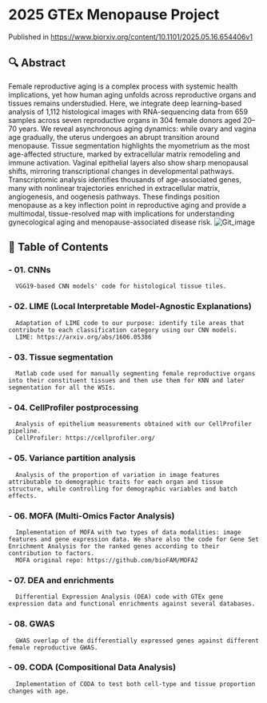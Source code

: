 # 2025 GTEx Menopause Project
Published in https://www.biorxiv.org/content/10.1101/2025.05.16.654406v1
## 🔍 Abstract
Female reproductive aging is a complex process with systemic health implications, yet how human aging unfolds across reproductive organs and tissues remains understudied. 
Here, we integrate deep learning–based analysis of 1,112 histological images with RNA-sequencing data from 659 samples across seven reproductive organs in 304 female donors aged 20–70
years. We reveal asynchronous aging dynamics: while ovary and vagina age gradually, the uterus undergoes an abrupt transition around menopause. 
Tissue segmentation highlights the myometrium as the most age-affected structure, marked by extracellular matrix remodeling and immune activation. 
Vaginal epithelial layers also show sharp menopausal shifts, mirroring transcriptional changes in developmental pathways. 
Transcriptomic analysis identifies thousands of age-associated genes, many with nonlinear trajectories enriched in extracellular matrix, angiogenesis, and oogenesis pathways. 
These findings position menopause as a key inflection point in reproductive aging and provide a multimodal, tissue-resolved map with implications for understanding gynecological
aging and menopause-associated disease risk.
![Git_image](https://github.com/user-attachments/assets/1e58ef44-31c2-4f04-b3a5-8d089cf19405)


## 📝 Table of Contents
### - 01. CNNs
      VGG19-based CNN models' code for histological tissue tiles.
### - 02. LIME (Local Interpretable Model-Agnostic Explanations)
      Adaptation of LIME code to our purpose: identify tile areas that contribute to each classification category using our CNN models.
      LIME: https://arxiv.org/abs/1606.05386
### - 03. Tissue segmentation
      Matlab code used for manually segmenting female reproductive organs into their constituent tissues and then use them for KNN and later segmentation for all the WSIs.
### - 04. CellProfiler postprocessing
      Analysis of epithelium measurements obtained with our CellProfiler pipeline.
      CellProfiler: https://cellprofiler.org/
### - 05. Variance partition analysis
      Analysis of the proportion of variation in image features attributable to demographic traits for each organ and tissue structure, while controlling for demographic variables and batch effects.
### - 06. MOFA (Multi-Omics Factor Analysis)
      Implementation of MOFA with two types of data modalities: image features and gene expression data. We share also the code for Gene Set Enrichment Analysis for the ranked genes according to their contribution to factors.
      MOFA original repo: https://github.com/bioFAM/MOFA2 
### - 07. DEA and enrichments 
      Differential Expression Analysis (DEA) code with GTEx gene expression data and functional enrichments against several databases.
### - 08. GWAS
      GWAS overlap of the differentially expressed genes against different female reproductive GWAS.
### - 09. CODA (Compositional Data Analysis)
      Implementation of CODA to test both cell-type and tissue proportion changes with age.
